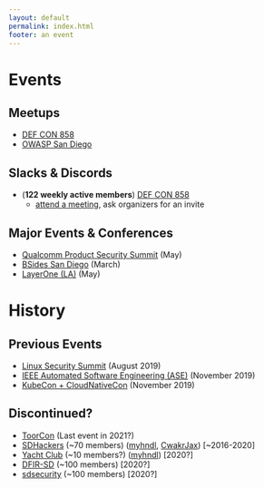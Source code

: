 ```yaml
---
layout: default
permalink: index.html
footer: an event
---
```


# Events

## Meetups
* [DEF CON 858](https://www.dc858.org/)
* [OWASP San Diego](https://www.owasp.org/index.php/SanDiego)

## Slacks & Discords
* (**122 weekly active members**) [DEF CON 858](https://defconsd.slack.com)
  * [attend a meeting](https://www.dc858.org/), ask organizers for an invite

## Major Events & Conferences
* [Qualcomm Product Security Summit](https://www.qualcomm.com/company/product-security/resources) (May)
* [BSides San Diego](http://www.bsidessd.org/) (March)
* [LayerOne (LA)](https://www.layerone.org/) (May)


# History

## Previous Events
* [Linux Security Summit](http://blog.namei.org/2019/05/21/linux-security-summit-2019-north-america-cfp-oss-early-bird-registration/) (August 2019)
* [IEEE Automated Software Engineering (ASE)](https://2019.ase-conferences.org/home) (November 2019)
* [KubeCon + CloudNativeCon](https://events.linuxfoundation.org/events/kubecon-cloudnativecon-north-america-2019/) (November 2019)

## Discontinued?
* [ToorCon](https://sandiego.toorcon.net/) (Last event in 2021?)
* [SDHackers](https://sdhackers.slack.com) (~70 members) ([myhndl](https://twitter.com/myhndl), [CwakrJax](https://twitter.com/@CwakrJax)) [~2016-2020]
* [Yacht Club](https://sd1337.slack.com) (~10 members?) ([myhndl](https://twitter.com/myhndl)) [2020?]
* [DFIR-SD](https://dfir-sd.slack.com) (~100 members) [2020?]
* [sdsecurity](https://sdsecurity.slack.com) (~100 members) [2020?]
